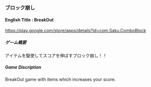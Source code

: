 ### ブロック崩し
#### English Title : BreakOut
https://play.google.com/store/apps/details?id=com.Saku.ComboBlock

##### ゲーム概要
アイテムを駆使してスコアを伸ばすブロック崩し！！

##### Game Discription
BreakOut game with items which increases your score. 
